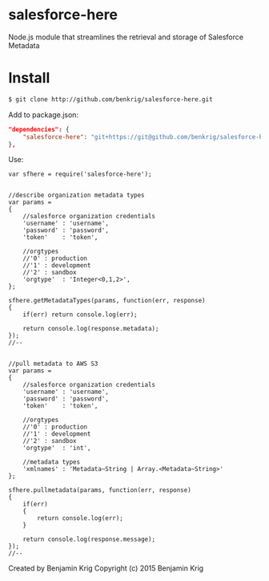 # salesforce-here
Node.js module that streamlines the retrieval and storage of Salesforce Metadata


# Install

```sh
$ git clone http://github.com/benkrig/salesforce-here.git
```

Add to package.json: 
```json
"dependencies": {
    "salesforce-here": "git+https://git@github.com/benkrig/salesforce-here.git",
},
```

Use:

```node
var sfhere = require('salesforce-here');


//describe organization metadata types
var params = 
{
	//salesforce organization credentials
    'username' : 'username',
    'password' : 'password',
    'token'    : 'token',
    
    //orgtypes
    //'0' : production
    //'1' : development
    //'2' : sandbox
    'orgtype'  : 'Integer<0,1,2>',
};

sfhere.getMetadataTypes(params, function(err, response)
{
    if(err) return console.log(err);

    return console.log(response.metadata);
});
//--


//pull metadata to AWS S3
var params = 
{
    //salesforce organization credentials
    'username' : 'username',
    'password' : 'password',
    'token'    : 'token',
    
    //orgtypes
    //'0' : production
    //'1' : development
    //'2' : sandbox
    'orgtype'  : 'int',

    //metadata types
	'xmlnames' : 'Metadata~String | Array.<Metadata~String>'
};

sfhere.pullmetadata(params, function(err, response)
{
	if(err)
	{
		return console.log(err);
	}

	return console.log(response.message);
});
//--

```



Created by Benjamin Krig
Copyright (c) 2015 Benjamin Krig
